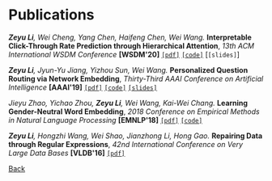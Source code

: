 # Publications

_**Zeyu Li**, Wei Cheng, Yang Chen, Haifeng Chen, Wei Wang._
**Interpretable Click-Through Rate Prediction through Hierarchical Attention**,
_13th ACM International WSDM Conference_ **[WSDM'20]**
[`[pdf]`](../pdfs/ZeyuLi_WSDM20_InterHAt.pdf)
[`[code]`](https://github.com/zyli93/InterHAt)
[`[slides]`]

_**Zeyu Li**, Jyun-Yu Jiang, Yizhou Sun, Wei Wang._
**Personalized Question Routing via Network Embedding**,
_Thirty-Third AAAI Conference on Artificial Intelligence_ **[AAAI'19]**
[`[pdf]`](http://web.cs.ucla.edu/~yzsun/papers/2019_AAAI_QR.pdf)
[`[code]`](https://github.com/zyli93/NeRank)
[`[slides]`](../pdfs/ZeyuLi_AAAI19.pdf)

_Jieyu Zhao, Yichao Zhou, **Zeyu Li**, Wei Wang, Kai-Wei Chang._
**Learning Gender-Neutral Word Embedding**,
_2018 Conference on Empirical Methods in Natural Language Processing_ **[EMNLP'18]**
[`[pdf]`](https://arxiv.org/pdf/1809.01496.pdf)
[`[code]`](https://github.com/uclanlp/gn_glove)

_**Zeyu Li**, Hongzhi Wang, Wei Shao, Jianzhong Li, Hong Gao._
**Repairing Data through Regular Expressions**,
_42nd International Conference on Very Large Data Bases_ **[VLDB'16]**
[`[pdf]`](http://www.vldb.org/pvldb/vol9/p432-li.pdf)

[Back](../index.html)
